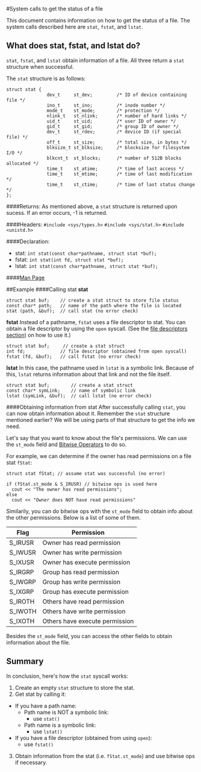 #System calls to get the status of a file

This document contains information on how to get the status of a file. The system calls described here are `stat`, `fstat`, and `lstat`.

## What does stat, fstat, and lstat do?
`stat`, `fstat`, and `lstat` obtain information of a file. All three return a `stat` structure when successful.

The `stat` structure is as follows:
```
struct stat {
               dev_t     st_dev;         /* ID of device containing file */
               ino_t     st_ino;         /* inode number */
               mode_t    st_mode;        /* protection */
               nlink_t   st_nlink;       /* number of hard links */
               uid_t     st_uid;         /* user ID of owner */
               gid_t     st_gid;         /* group ID of owner */
               dev_t     st_rdev;        /* device ID (if special file) */
               off_t     st_size;        /* total size, in bytes */
               blksize_t st_blksize;     /* blocksize for filesystem I/O */
               blkcnt_t  st_blocks;      /* number of 512B blocks allocated */
               time_t    st_atime;       /* time of last access */
               time_t    st_mtime;       /* time of last modification */
               time_t    st_ctime;       /* time of last status change */
};
```
####Returns:
As mentioned above, a `stat` structure is returned upon sucess. If an error occurs, -1 is returned.

####Headers:
`#include <sys/types.h>` `#include <sys/stat.h>`  `#include <unistd.h>`

####Declaration:
- stat: `int stat(const char*pathname, struct stat *buf);`
- fstat: `int stat(int fd, struct stat *buf);`
- lstat: `int stat(const char*pathname, struct stat *buf);`

####[Man Page](http://linux.die.net/man/2/stat)

##Example
####Calling stat
**stat**
```
struct stat buf; 	// create a stat struct to store file status
const char* path; 	// name of the path where the file is located
stat (path, &buf); 	// call stat (no error check)
```

**fstat**
Instead of a pathname, `fstat` uses a file descriptor to stat. You can obtain a file descriptor by using the `open` syscall. (See the [file descriptors section](./fd.md))  on how to use it.)
```
struct stat buf;  	 // create a stat struct
int fd; 			// file descriptor (obtained from open syscall)
fstat (fd, &buf); 	// call fstat (no error check)
```

**lstat**
In this case, the pathname used in `lstat` is a symbolic link. Because of this, `lstat` returns information about that link and not the file itself.
```
struct stat buf;		// create a stat struct
const char* symLink;	// name of symbolic link
lstat (symLink, &buf);	// call lstat (no error check)
```
####Obtaining information from stat
After successfully calling `stat`, you can now obtain information about it. Remember the `stat` structure mentioned earlier? We will be using parts of that structure to get the info we need.

Let's say that you want to know about the file's permissions. We can use the `st_mode` field and [Bitwise Operators](../bitwise-ops/README.md) to do so.

For example, we can determine if the owner has read permissions on a file stat `fStat`:
```
struct stat fStat; // assume stat was successful (no error)

if (fStat.st_mode & S_IRUSR) // bitwise ops is used here
  cout << "The owner has read permissions";
else
  cout << "Owner does NOT have read permissions"
```
Similarily, you can do bitwise ops with the `st_mode` field to obtain info about the other permissions. Below is a list of some of them.

Flag    | Permission
------- | ------------------------------
S_IRUSR | Owner has read permission
S_IWUSR | Owner has write permission
S_IXUSR | Owner has execute permission
S_IRGRP | Group has read permission
S_IWGRP | Group has write permission
S_IXGRP | Group has execute permission
S_IROTH | Others have read permission
S_IWOTH | Others have write permission
S_IXOTH | Others have execute permission

Besides the `st_mode` field, you can access the other fields to obtain information about the file.

## Summary
In conclusion, here's how the `stat` syscall works:

1. Create an empty `stat` structure to store the stat.
2. Get stat by calling it:
  - If you have a path name:
    - Path name is NOT a symbolic link:
      - use `stat()`
    - Path name is a symbolic link:
      - use `lstat()`
  - If you have a file descriptor (obtained from using `open`):
    - use `fstat()`
3. Obtain information from the stat (i.e. `fStat.st_mode`) and use bitwise ops if necessary.
